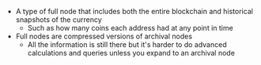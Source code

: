 - A type of full node that includes both the entire blockchain and historical snapshots of the currency
	- Such as how many coins each address had at any point in time
- Full nodes are compressed versions of archival nodes
	- All the information is still there but it's harder to do advanced calculations and queries unless you expand to an archival node
